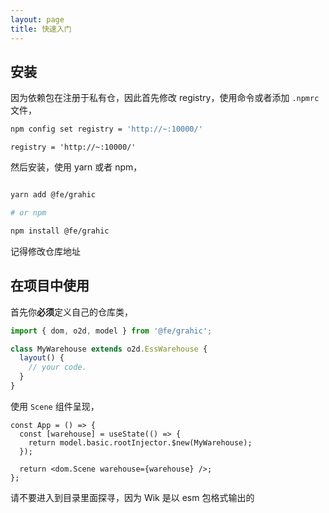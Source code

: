 ```yaml
---
layout: page
title: 快速入门
---
```


## 安装

因为依赖包在注册于私有仓，因此首先修改 registry，使用命令或者添加 `.npmrc` 文件，

```sh
npm config set registry = 'http://~:10000/'
```

```
registry = 'http://~:10000/'
```

然后安装，使用 yarn 或者 npm，

```sh

yarn add @fe/grahic

# or npm

npm install @fe/grahic

```

<div class="alert alert--info">
记得修改仓库地址
</div>

## 在项目中使用

首先你**必须**定义自己的仓库类，

```ts
import { dom, o2d, model } from '@fe/grahic';

class MyWarehouse extends o2d.EssWarehouse {
  layout() {
    // your code.
  }
}
```

使用 `Scene` 组件呈现，

```tsx
const App = () => {
  const [warehouse] = useState(() => {
    return model.basic.rootInjector.$new(MyWarehouse);
  });

  return <dom.Scene warehouse={warehouse} />;
};
```

<div class="alert alert--warn">
请不要进入到目录里面探寻，因为 Wik 是以 esm 包格式输出的
</div>
